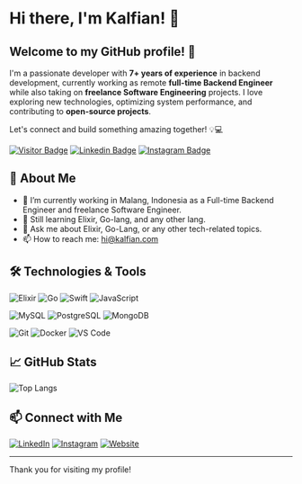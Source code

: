 # Hi there, I'm Kalfian! 👋

## Welcome to my GitHub profile! 🚀  

I'm a passionate developer with **7+ years of experience** in backend development, currently working as remote **full-time Backend Engineer** while also taking on **freelance Software Engineering** projects. I love exploring new technologies, optimizing system performance, and contributing to **open-source projects**.  

Let's connect and build something amazing together! 💡💻  

[![Visitor Badge](https://visitor-badge.laobi.icu/badge?page_id=com.kalfian)](https://github.com/kalfian) 
[![Linkedin Badge](https://img.shields.io/badge/-kalfian-blue?style=flat-square&logo=Linkedin&logoColor=white&link=https://www.linkedin.com/in/kalfian/)](https://www.linkedin.com/in/kalfian/) 
[![Instagram Badge](https://img.shields.io/badge/-kalfiian-purple?style=flat-square&logo=instagram&logoColor=white&link=https://instagram.com/kalfiian/)](https://instagram.com/kalfiian)

## 🌟 About Me

- 🔭 I’m currently working in Malang, Indonesia as a Full-time Backend Engineer and freelance Software Engineer.
- 🌱 Still learning Elixir, Go-lang, and any other lang.
- 💬 Ask me about Elixir, Go-Lang, or any other tech-related topics.
- 📫 How to reach me: [hi@kalfian.com](mailto:hi@kalfian.com)

## 🛠️ Technologies & Tools

![Elixir](https://img.shields.io/badge/-Elixir-4B275F?style=flat-square&logo=elixir&logoColor=white)
![Go](https://img.shields.io/badge/-Go-00ADD8?style=flat-square&logo=go&logoColor=white)
![Swift](https://img.shields.io/badge/-Swift-FA7343?style=flat-square&logo=swift&logoColor=white)
![JavaScript](https://img.shields.io/badge/-JavaScript-F7DF1E?style=flat-square&logo=javascript&logoColor=black)

![MySQL](https://img.shields.io/badge/-MySQL-4479A1?style=flat-square&logo=mysql&logoColor=white)
![PostgreSQL](https://img.shields.io/badge/-PostgreSQL-336791?style=flat-square&logo=postgresql&logoColor=white)
![MongoDB](https://img.shields.io/badge/-MongoDB-47A248?style=flat-square&logo=mongodb&logoColor=white)

![Git](https://img.shields.io/badge/-Git-F05032?style=flat-square&logo=git&logoColor=white)
![Docker](https://img.shields.io/badge/-Docker-2496ED?style=flat-square&logo=docker&logoColor=white)
![VS Code](https://img.shields.io/badge/-VS%20Code-007ACC?style=flat-square&logo=visual-studio-code&logoColor=white)

## 📈 GitHub Stats

<!-- ![Kalfian's GitHub stats](https://github-readme-stats.vercel.app/api?username=kalfian&show_icons=true&theme=radical) -->
![Top Langs](https://github-readme-stats.vercel.app/api/top-langs/?username=kalfian&layout=compact&theme=radical)

## 📫 Connect with Me

[![LinkedIn](https://img.shields.io/badge/-LinkedIn-0A66C2?style=flat&logo=Linkedin&logoColor=white)](https://www.linkedin.com/in/kalfian/)
[![Instagram](https://img.shields.io/badge/-Instagram-E4405F?style=flat&logo=Instagram&logoColor=white)](https://instagram.com/kalfiian)
[![Website](https://img.shields.io/badge/-Website-000000?style=flat&logo=Google-Chrome&logoColor=white)](https://kalfian.com)

---

Thank you for visiting my profile!
